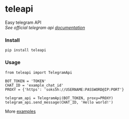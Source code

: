 teleapi
======
Easy telegram API  
*See official telegram api [documentation](https://core.telegram.org/bots/api)*

### Install
`pip install teleapi`

### Usage
```
from teleapi import TelegramApi

BOT_TOKEN = 'TOKEN'
CHAT_ID = 'example_chat_id'
PROXY = {'https': 'soks5h://USERNAME:PASSWORD@IP:PORT'}

telegram_api = TelegramApi(BOT_TOKEN, proxy=PROXY)
telegram_api.send_message(CHAT_ID, 'Hello world!')
```
More [examples](https://github.com/DesSolo/TeleBotProxy/blob/master/example.py)

